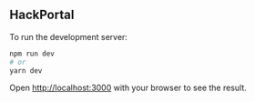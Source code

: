 ## HackPortal

To run the development server:

```bash
npm run dev
# or
yarn dev
```

Open [http://localhost:3000](http://localhost:3000) with your browser to see the result.
